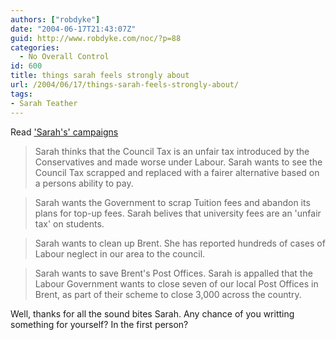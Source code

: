 ```yaml
---
authors: ["robdyke"]
date: "2004-06-17T21:43:07Z"
guid: http://www.robdyke.com/noc/?p=88
categories:
  - No Overall Control
id: 600
title: things sarah feels strongly about
url: /2004/06/17/things-sarah-feels-strongly-about/
tags:
- Sarah Teather
---
```

Read ['Sarah's' campaigns](http://www.sarahteather.libdems.org.uk/page.php?header-campaigns)

> Sarah thinks that the Council Tax is an unfair tax introduced by the Conservatives and made worse under Labour. Sarah wants to see the Council Tax scrapped and replaced with a fairer alternative based on a persons ability to pay.

> Sarah wants the Government to scrap Tuition fees and abandon its plans for top-up fees. Sarah belives that university fees are an 'unfair tax' on students.

> Sarah wants to clean up Brent. She has reported hundreds of cases of Labour neglect in our area to the council.

> Sarah wants to save Brent's Post Offices. Sarah is appalled that the Labour Government wants to close seven of our local Post Offices in Brent, as part of their scheme to close 3,000 across the country.

Well, thanks for all the sound bites Sarah. Any chance of you writting something for yourself? In the first person?
